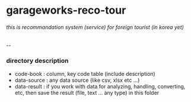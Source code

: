 # garageworks-reco-tour

###### this is recommandation system (service) for foreign tourist (in korea yet)
--

### directory description
- code-book : column, key code table (include description)
- data-source : any data source (like csv, xlsx etc ...)
- data-result : if you work with data for analyzing, handling, converting, etc, then save the result (file, text ... any type) in this folder

